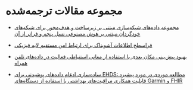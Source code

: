 # مجموعه مقالات ترجمه‌شده

- [مجموعه داده‌های شبکه‌سازی مبتنی بر زیرساخت و هدف‌محور برای شبکه‌های خودگردان مبتنی بر هوش مصنوعی نسل پنجم و فراتر از آن](https://drive.google.com/file/d/1V6SJB-__nvBmCsrpQDCSk1XAX8DW7fqi/view?usp=sharing)

- [فراسطح اطلاعات آشوبناک برای ارتباط امن مستقیم لایه فیزیکی](https://drive.google.com/file/d/1GBY8H7ifzgFg1E9eveppGqULdVgInrla/view?usp=sharing)

- [بهبود پیش‌بینی مکان بعدی با استفاده از معانی استنباطی فعالیت در داده‌های تلفن همراه](https://drive.google.com/file/d/1GBY8H7ifzgFg1E9eveppGqULdVgInrla/view?usp=sharing)

- [ساده‌سازی ادغام داده‌های پوشیدنی برای EHDS: مطالعه موردی در مورد پیشبرد قابلیت همکاری مراقبت‌های بهداشتی با استفاده از دستگاه‌های Garmin و FHIR](https://drive.google.com/file/d/1qFjbWSgiFww0BEC5iMdJxM4vTG2eEB3N/view?usp=sharing)